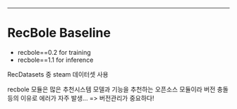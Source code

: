 --------------------------------------------------------------------------------

# RecBole Baseline

- recbole==0.2 for training
- recbole==1.1 for inference

RecDatasets 중 steam 데이터셋 사용

recbole 모듈은 많은 추천시스템 모델과 기능을 추천하는 오픈소스 모듈이라 버전 충돌 등의 이유로 에러가 자주 발생... => 버전관리가 중요하다!